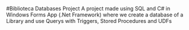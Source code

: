 #Biblioteca Databases Project
A project made using SQL and C# in Windows Forms App (.Net Framework) where we create a database of a Library and use Querys with Triggers, Stored Procedures and UDFs
